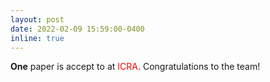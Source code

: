 ```yaml
---
layout: post
date: 2022-02-09 15:59:00-0400
inline: true
---
```

**One** paper is accept to at <font color=red>ICRA</font>. Congratulations to the team!